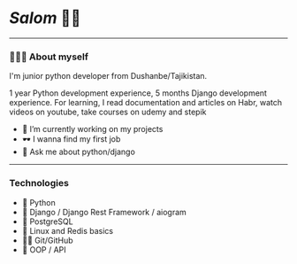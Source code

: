 # _Salom_ ✋🏻
---
### 👨🏻‍💻 About myself
I'm junior python developer from Dushanbe/Tajikistan.

1 year Python development experience, 5 months Django development experience. For learning, I read documentation and articles on Habr, watch videos on youtube, take courses on udemy and stepik


- 🔭 I’m currently working on my projects 
- 🕶 I wanna find my first job
- 💬 Ask me about python/django
---
### Technologies 
- 🐍 Python 
- 🐍 Django / Django Rest Framework / aiogram
- 🐘 PostgreSQL
- 🐧 Linux and Redis basics
- 🐱‍👤 Git/GitHub
- 🧱 OOP / API
